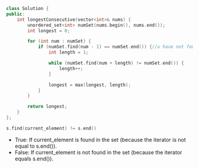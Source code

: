 ```cpp
class Solution {
public:
    int longestConsecutive(vector<int>& nums) {
        unordered_set<int> numSet(nums.begin(), nums.end());
        int longest = 0;

        for (int num : numSet) {
            if (numSet.find(num - 1) == numSet.end()) {//u have not found num-1 in numSet
                int length = 1;

                while (numSet.find(num + length) != numSet.end()) {
                    length++;
                }

                longest = max(longest, length);
            }
        }

        return longest;
    }
};
```

```cpp
s.find(current_element) != s.end()
```

- True: If current_element is found in the set (because the iterator is not equal to s.end()).
- False: If current_element is not found in the set (because the iterator equals s.end()).
